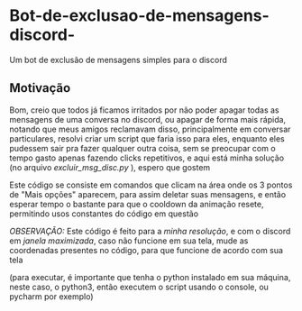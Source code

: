 # Bot-de-exclusao-de-mensagens-discord-
Um bot de exclusão de mensagens simples para o discord

## Motivação
Bom, creio que todos já ficamos irritados por não poder apagar todas as mensagens de uma conversa no discord, ou apagar de forma mais rápida, notando que meus amigos reclamavam disso, principalmente em conversar particulares, resolvi criar um script que faria isso para eles, enquanto eles pudessem sair pra fazer qualquer outra coisa, sem se preocupar com o tempo gasto apenas fazendo clicks repetitivos, e aqui está minha solução (no arquivo *excluir_msg_disc.py* ), espero que gostem

Este código se consiste em comandos que
clicam na área onde os 3 pontos de "Mais opções" aparecem, para assim deletar suas mensagens, e então esperar tempo o bastante para que o cooldown da animação resete, permitindo usos constantes do código em questão

*OBSERVAÇÃO:* Este código é feito para a *minha resolução*, e com o discord em *janela maximizada*, caso não funcione em sua tela, mude as coordenadas presentes no código, para que funcione de acordo com sua tela

(para executar, é importante que tenha o python instalado em sua máquina, neste caso, o python3, então executem o script usando o console, ou pycharm por exemplo)
